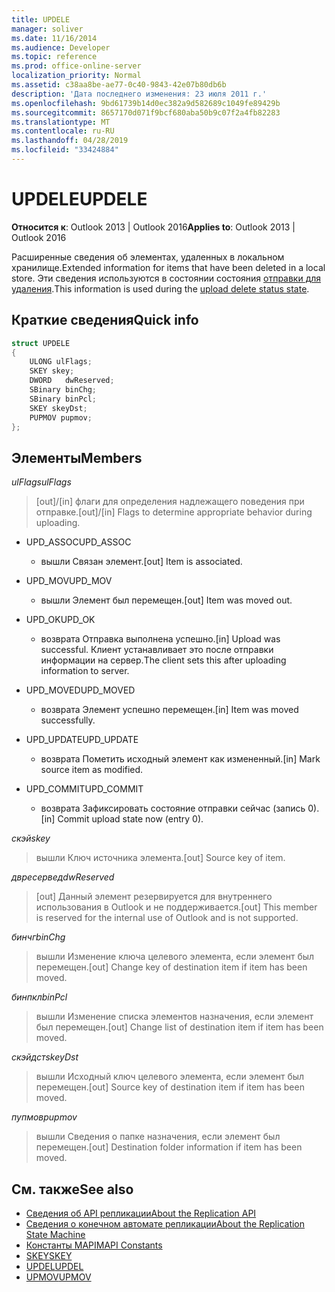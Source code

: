 ```yaml
---
title: UPDELE
manager: soliver
ms.date: 11/16/2014
ms.audience: Developer
ms.topic: reference
ms.prod: office-online-server
localization_priority: Normal
ms.assetid: c38aa8be-ae77-0c40-9843-42e07b80db6b
description: 'Дата последнего изменения: 23 июля 2011 г.'
ms.openlocfilehash: 9bd61739b14d0ec382a9d582689c1049fe89429b
ms.sourcegitcommit: 8657170d071f9bcf680aba50b9c07f2a4fb82283
ms.translationtype: MT
ms.contentlocale: ru-RU
ms.lasthandoff: 04/28/2019
ms.locfileid: "33424884"
---
```

# <a name="updele"></a><span data-ttu-id="cf228-103">UPDELE</span><span class="sxs-lookup"><span data-stu-id="cf228-103">UPDELE</span></span>

<span data-ttu-id="cf228-104">**Относится к**: Outlook 2013 | Outlook 2016</span><span class="sxs-lookup"><span data-stu-id="cf228-104">**Applies to**: Outlook 2013 | Outlook 2016</span></span> 
  
<span data-ttu-id="cf228-105">Расширенные сведения об элементах, удаленных в локальном хранилище.</span><span class="sxs-lookup"><span data-stu-id="cf228-105">Extended information for items that have been deleted in a local store.</span></span> <span data-ttu-id="cf228-106">Эти сведения используются в состоянии состояния [отправки для удаления](upload-delete-status-state.md).</span><span class="sxs-lookup"><span data-stu-id="cf228-106">This information is used during the [upload delete status state](upload-delete-status-state.md).</span></span>
  
## <a name="quick-info"></a><span data-ttu-id="cf228-107">Краткие сведения</span><span class="sxs-lookup"><span data-stu-id="cf228-107">Quick info</span></span>

```cpp
struct UPDELE 
{ 
    ULONG ulFlags; 
    SKEY skey; 
    DWORD   dwReserved; 
    SBinary binChg; 
    SBinary binPcl; 
    SKEY skeyDst; 
    PUPMOV pupmov; 
};
```

## <a name="members"></a><span data-ttu-id="cf228-108">Элементы</span><span class="sxs-lookup"><span data-stu-id="cf228-108">Members</span></span>

<span data-ttu-id="cf228-109">_ulFlags_</span><span class="sxs-lookup"><span data-stu-id="cf228-109">_ulFlags_</span></span>
  
> <span data-ttu-id="cf228-110">[out]/[in] флаги для определения надлежащего поведения при отправке.</span><span class="sxs-lookup"><span data-stu-id="cf228-110">[out]/[in] Flags to determine appropriate behavior during uploading.</span></span>
    
  - <span data-ttu-id="cf228-111">UPD_ASSOC</span><span class="sxs-lookup"><span data-stu-id="cf228-111">UPD_ASSOC</span></span>
    
    - <span data-ttu-id="cf228-112">вышли Связан элемент.</span><span class="sxs-lookup"><span data-stu-id="cf228-112">[out] Item is associated.</span></span>
    
  - <span data-ttu-id="cf228-113">UPD_MOV</span><span class="sxs-lookup"><span data-stu-id="cf228-113">UPD_MOV</span></span>
    
    - <span data-ttu-id="cf228-114">вышли Элемент был перемещен.</span><span class="sxs-lookup"><span data-stu-id="cf228-114">[out] Item was moved out.</span></span>
    
  - <span data-ttu-id="cf228-115">UPD_OK</span><span class="sxs-lookup"><span data-stu-id="cf228-115">UPD_OK</span></span> 
    
    - <span data-ttu-id="cf228-116">возврата Отправка выполнена успешно.</span><span class="sxs-lookup"><span data-stu-id="cf228-116">[in] Upload was successful.</span></span> <span data-ttu-id="cf228-117">Клиент устанавливает это после отправки информации на сервер.</span><span class="sxs-lookup"><span data-stu-id="cf228-117">The client sets this after uploading information to server.</span></span>
    
  - <span data-ttu-id="cf228-118">UPD_MOVED</span><span class="sxs-lookup"><span data-stu-id="cf228-118">UPD_MOVED</span></span>
    
    - <span data-ttu-id="cf228-119">возврата Элемент успешно перемещен.</span><span class="sxs-lookup"><span data-stu-id="cf228-119">[in] Item was moved successfully.</span></span>
    
  - <span data-ttu-id="cf228-120">UPD_UPDATE</span><span class="sxs-lookup"><span data-stu-id="cf228-120">UPD_UPDATE</span></span>
    
    - <span data-ttu-id="cf228-121">возврата Пометить исходный элемент как измененный.</span><span class="sxs-lookup"><span data-stu-id="cf228-121">[in] Mark source item as modified.</span></span>
    
  - <span data-ttu-id="cf228-122">UPD_COMMIT</span><span class="sxs-lookup"><span data-stu-id="cf228-122">UPD_COMMIT</span></span>
    
    - <span data-ttu-id="cf228-123">возврата Зафиксировать состояние отправки сейчас (запись 0).</span><span class="sxs-lookup"><span data-stu-id="cf228-123">[in] Commit upload state now (entry 0).</span></span>
    
<span data-ttu-id="cf228-124">_скэй_</span><span class="sxs-lookup"><span data-stu-id="cf228-124">_skey_</span></span>
  
> <span data-ttu-id="cf228-125">вышли Ключ источника элемента.</span><span class="sxs-lookup"><span data-stu-id="cf228-125">[out] Source key of item.</span></span>
    
<span data-ttu-id="cf228-126">_двресервед_</span><span class="sxs-lookup"><span data-stu-id="cf228-126">_dwReserved_</span></span>
  
> <span data-ttu-id="cf228-127">[out] Данный элемент резервируется для внутреннего использования в Outlook и не поддерживается.</span><span class="sxs-lookup"><span data-stu-id="cf228-127">[out] This member is reserved for the internal use of Outlook and is not supported.</span></span>
    
<span data-ttu-id="cf228-128">_бинчг_</span><span class="sxs-lookup"><span data-stu-id="cf228-128">_binChg_</span></span>
  
> <span data-ttu-id="cf228-129">вышли Изменение ключа целевого элемента, если элемент был перемещен.</span><span class="sxs-lookup"><span data-stu-id="cf228-129">[out] Change key of destination item if item has been moved.</span></span>
    
<span data-ttu-id="cf228-130">_бинпкл_</span><span class="sxs-lookup"><span data-stu-id="cf228-130">_binPcl_</span></span>
  
> <span data-ttu-id="cf228-131">вышли Изменение списка элементов назначения, если элемент был перемещен.</span><span class="sxs-lookup"><span data-stu-id="cf228-131">[out] Change list of destination item if item has been moved.</span></span>
    
<span data-ttu-id="cf228-132">_скэйдст_</span><span class="sxs-lookup"><span data-stu-id="cf228-132">_skeyDst_</span></span>
  
> <span data-ttu-id="cf228-133">вышли Исходный ключ целевого элемента, если элемент был перемещен.</span><span class="sxs-lookup"><span data-stu-id="cf228-133">[out] Source key of destination item if item has been moved.</span></span>
    
<span data-ttu-id="cf228-134">_пупмов_</span><span class="sxs-lookup"><span data-stu-id="cf228-134">_pupmov_</span></span>
  
> <span data-ttu-id="cf228-135">вышли Сведения о папке назначения, если элемент был перемещен.</span><span class="sxs-lookup"><span data-stu-id="cf228-135">[out] Destination folder information if item has been moved.</span></span>
    
## <a name="see-also"></a><span data-ttu-id="cf228-136">См. также</span><span class="sxs-lookup"><span data-stu-id="cf228-136">See also</span></span>

- [<span data-ttu-id="cf228-137">Сведения об API репликации</span><span class="sxs-lookup"><span data-stu-id="cf228-137">About the Replication API</span></span>](about-the-replication-api.md) 
- [<span data-ttu-id="cf228-138">Сведения о конечном автомате репликации</span><span class="sxs-lookup"><span data-stu-id="cf228-138">About the Replication State Machine</span></span>](about-the-replication-state-machine.md)
- [<span data-ttu-id="cf228-139">Константы MAPI</span><span class="sxs-lookup"><span data-stu-id="cf228-139">MAPI Constants</span></span>](mapi-constants.md)
- [<span data-ttu-id="cf228-140">SKEY</span><span class="sxs-lookup"><span data-stu-id="cf228-140">SKEY</span></span>](skey.md)
- [<span data-ttu-id="cf228-141">UPDEL</span><span class="sxs-lookup"><span data-stu-id="cf228-141">UPDEL</span></span>](updel.md)
- [<span data-ttu-id="cf228-142">UPMOV</span><span class="sxs-lookup"><span data-stu-id="cf228-142">UPMOV</span></span>](upmov.md)


